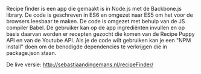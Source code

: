 Recipe finder is een app die gemaakt is in Node.js met de Backbone.js library. De code is geschreven in ES6 en omgezet naar ES5 om het voor de browsers leesbaar te maken. De code is omgezet met behulp van de JS compiler Babel. De gebruiker kan op de app ingrediënten 
invullen en op basis daarvan worden er recepten gezocht die komen van de Recipe Puppy API en van de Youtube API. Als je de code wilt 
gebruiken kan je een "NPM install" doen om de benodigde dependencies te verkrijgen die in package.json staan.

De live versie: http://sebastiaandingemans.nl/recipeFinder/
